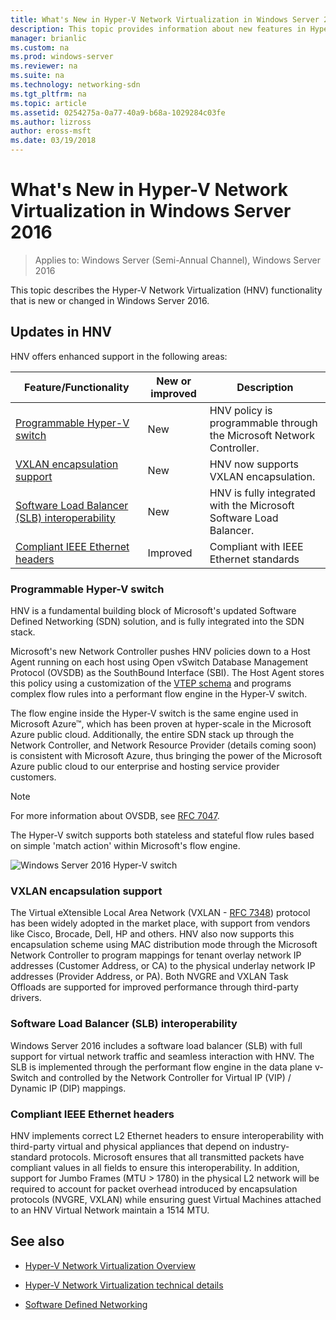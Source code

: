 ```yaml
---
title: What's New in Hyper-V Network Virtualization in Windows Server 2016
description: This topic provides information about new features in Hyper-V Network Virtualization in Windows Server 2016
manager: brianlic
ms.custom: na
ms.prod: windows-server
ms.reviewer: na
ms.suite: na
ms.technology: networking-sdn
ms.tgt_pltfrm: na
ms.topic: article
ms.assetid: 0254275a-0a77-40a9-b68a-1029284c03fe
ms.author: lizross
author: eross-msft
ms.date: 03/19/2018
---
```

# What's New in Hyper-V Network Virtualization in Windows Server 2016

>Applies to: Windows Server (Semi-Annual Channel), Windows Server 2016

This topic describes the Hyper-V Network Virtualization (HNV) functionality that is new or changed in Windows Server 2016.  
  
## <a name="BKMK_IPAM2012R2"></a>Updates in HNV  
HNV offers enhanced support in the following areas:  
  
|Feature/Functionality|New or improved|Description|  
|--------------------------|-------------------|---------------|  
|[Programmable Hyper-V switch](../../../sdn/technologies/hyper-v-network-virtualization/../../../sdn/technologies/hyper-v-network-virtualization/../../../sdn/technologies/hyper-v-network-virtualization/../../../sdn/technologies/hyper-v-network-virtualization/whats-new-hyperv-network-virtualization-windows-server.md#SDN)|New|HNV policy is programmable through the Microsoft Network Controller.|  
|[VXLAN encapsulation support](../../../sdn/technologies/hyper-v-network-virtualization/../../../sdn/technologies/hyper-v-network-virtualization/../../../sdn/technologies/hyper-v-network-virtualization/../../../sdn/technologies/hyper-v-network-virtualization/whats-new-hyperv-network-virtualization-windows-server.md#VXLAN)|New|HNV now supports VXLAN encapsulation.|  
|[Software Load Balancer (SLB) interoperability](../../../sdn/technologies/hyper-v-network-virtualization/../../../sdn/technologies/hyper-v-network-virtualization/../../../sdn/technologies/hyper-v-network-virtualization/../../../sdn/technologies/hyper-v-network-virtualization/whats-new-hyperv-network-virtualization-windows-server.md#SLB)|New|HNV is fully integrated with the Microsoft Software Load Balancer.|  
|[Compliant IEEE Ethernet headers](../../../sdn/technologies/hyper-v-network-virtualization/../../../sdn/technologies/hyper-v-network-virtualization/../../../sdn/technologies/hyper-v-network-virtualization/../../../sdn/technologies/hyper-v-network-virtualization/whats-new-hyperv-network-virtualization-windows-server.md#L2)|Improved|Compliant with IEEE Ethernet standards|  
  
### <a name="SDN"></a>Programmable Hyper-V switch  
HNV is a fundamental building block of Microsoft's updated Software Defined Networking (SDN) solution, and is fully integrated into the SDN stack.  
  
Microsoft's new Network Controller pushes HNV policies down to a Host Agent running on each host using Open vSwitch Database Management Protocol (OVSDB) as the SouthBound Interface (SBI). The Host Agent stores this policy using a customization of the [VTEP schema](https://github.com/openvswitch/ovs/blob/master/vtep/vtep.ovsschema) and programs complex flow rules into a performant flow engine in the Hyper-V switch.  
  
The flow engine inside the Hyper-V switch is the same engine used in Microsoft Azure&trade;, which has been proven at hyper-scale in the Microsoft Azure public cloud. Additionally, the entire SDN stack up through the Network Controller, and Network Resource Provider (details coming soon) is consistent with Microsoft Azure, thus bringing the power of the Microsoft Azure public cloud to our enterprise and hosting service provider customers.  
  
> [!NOTE]  
> For more information about OVSDB, see [RFC 7047](https://www.rfc-editor.org/info/rfc7047).  
  
The Hyper-V switch supports both stateless and stateful flow rules based on simple 'match action' within Microsoft's flow engine.  
 
![Windows Server 2016 Hyper-V switch](../../../media/what-s-new-in-hyper-v-network-virtualization-in-windows-server/HNVOverview.png)  
  
### <a name="VXLAN"></a>VXLAN encapsulation support  
The Virtual eXtensible Local Area Network (VXLAN - [RFC 7348](https://www.rfc-editor.org/info/rfc7348)) protocol has been widely adopted in the market place, with support from vendors like Cisco, Brocade, Dell, HP and others. HNV also now supports this encapsulation scheme using MAC distribution mode through the Microsoft Network Controller to program mappings for tenant overlay network IP addresses (Customer Address, or CA) to the physical underlay network IP addresses (Provider Address, or PA). Both NVGRE and VXLAN Task Offloads are supported for improved performance through third-party drivers.  
  
### <a name="SLB"></a>Software Load Balancer (SLB) interoperability  
Windows Server 2016 includes a software load balancer (SLB) with full support for virtual network traffic and seamless interaction with HNV. The SLB is implemented through the performant flow engine in the data plane v-Switch and controlled by the Network Controller for Virtual IP (VIP) / Dynamic IP (DIP) mappings.  
  
### <a name="L2"></a>Compliant IEEE Ethernet headers  
HNV implements correct L2 Ethernet headers to ensure interoperability with third-party virtual and physical appliances that depend on industry-standard protocols. Microsoft ensures that all transmitted packets have compliant values in all fields to ensure this interoperability. In addition, support for Jumbo Frames (MTU > 1780) in the physical L2 network will be required to account for packet overhead introduced by encapsulation protocols (NVGRE, VXLAN) while ensuring guest Virtual Machines attached to an HNV Virtual Network maintain a 1514 MTU.  
  
## See also  
  
-   [Hyper-V Network Virtualization Overview](hyperv-network-virtualization-overview-windows-server.md)  
  
-   [Hyper-V Network Virtualization technical details](hyperv-network-virtualization-technical-details-windows-server.md)  
  
-   [Software Defined Networking](../../Software-Defined-Networking--SDN-.md)  
  